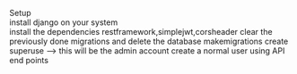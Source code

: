 Setup  
 install django on your system  
  install the dependencies restframework,simplejwt,corsheader
 clear the previously done migrations and delete the database
 makemigrations
 create superuse --> this will be the admin account 
 create a normal user using API end points


 
